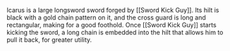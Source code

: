 Icarus is a large longsword sword forged by [[Sword Kick Guy]]. Its hilt is black with a gold chain pattern on it, and the cross guard is long and rectangular, making for a good foothold. Once [[Sword Kick Guy]] starts kicking the sword, a long chain is embedded into the hilt that allows him to pull it back, for greater utility.